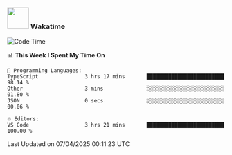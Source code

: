 ### <img src="https://media.giphy.com/media/VgCDAzcKvsR6OM0uWg/giphy.gif" width="50"> Wakatime

  <!--START_SECTION:waka-->
![Code Time](http://img.shields.io/badge/Code%20Time-1%2C534%20hrs%2038%20mins-blue)

📊 **This Week I Spent My Time On** 

```text
💬 Programming Languages: 
TypeScript               3 hrs 17 mins       █████████████████████████   98.14 % 
Other                    3 mins              ░░░░░░░░░░░░░░░░░░░░░░░░░   01.80 % 
JSON                     0 secs              ░░░░░░░░░░░░░░░░░░░░░░░░░   00.06 % 

🔥 Editors: 
VS Code                  3 hrs 21 mins       █████████████████████████   100.00 % 
```


 Last Updated on 07/04/2025 00:11:23 UTC
<!--END_SECTION:waka-->
